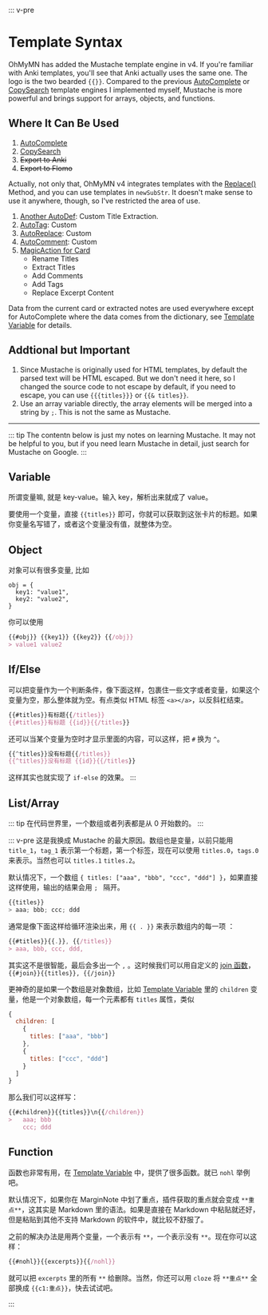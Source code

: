 ::: v-pre

# Template Syntax

OhMyMN has added the Mustache template engine in v4. If you're familiar with Anki templates, you'll see that Anki actually uses the same one. The logo is the two bearded `{{}}`. Compared to the previous [AutoComplete](./modules/autocomplete.md) or [CopySearch](modules/copysearch.md) template engines I implemented myself, Mustache is more powerful and brings support for arrays, objects, and functions.

## Where It Can Be Used

1. [AutoComplete](modules/autocomplete)
2. [CopySearch](modules/copysearch)
3. ~~Export to Anki~~
4. ~~Export to Flomo~~

Actually, not only that, OhMyMN v4 integrates templates with the [Replace()](replace) Method, and you can use templates in `newSubStr`. It doesn't make sense to use it anywhere, though, so I've restricted the area of use.

1. [Another AutoDef](modules/anotherautodef): Custom Title Extraction.
2. [AutoTag](modules/autotag.md): Custom
3. [AutoReplace](modules/autoreplace.md): Custom
4. [AutoComment](modules/autocomment.md): Custom
5. [MagicAction for Card](modules/magicaction4card)
   - Rename Titles
   - Extract Titles
   - Add Comments
   - Add Tags
   - Replace Excerpt Content

Data from the current card or extracted notes are used everywhere except for AutoComplete where the data comes from the dictionary, see [Template Variable](vars.md) for details.


## Addtional but Important
1. Since Mustache is originally used for HTML templates, by default the parsed text will be HTML escaped. But we don't need it here, so I changed the source code to not escape by default, if you need to escape, you can use `{{{titles}}}` or `{{& titles}}`.
2. Use an array variable directly, the array elements will be merged into a string by `;`. This is not the same as Mustache.

---

::: tip
The contentn below is just my notes on learning Mustache. It may not be helpful to you, but if you need learn Mustache in detail, just search for Mustache on Google.
:::
## Variable

所谓变量嘛, 就是 key-value。输入 key，解析出来就成了 value。

要使用一个变量，直接 `{{titles}}` 即可，你就可以获取到这张卡片的标题。如果你变量名写错了，或者这个变量没有值，就整体为空。


## Object

对象可以有很多变量, 比如
```
obj = {
  key1: "value1",
  key2: "value2",
}
```
你可以使用

```js
{{#obj}} {{key1}} {{key2}} {{/obj}}
> value1 value2
```

## If/Else

可以把变量作为一个判断条件，像下面这样，包裹住一些文字或者变量，如果这个变量为空，那么整体就为空。有点类似 HTML 标签 `<a></a>`，以反斜杠结束。

```js
{{#titles}}有标题{{/titles}}
{{#titles}}有标题 {{id}}{{/titles}}
```

还可以当某个变量为空时才显示里面的内容，可以这样，把 `#` 换为 `^`。

```js
{{^titles}}没有标题{{/titles}}
{{^titles}}没有标题 {{id}}{{/titles}}
```

这样其实也就实现了 `if-else` 的效果。
:::

## List/Array

::: tip
在代码世界里，一个数组或者列表都是从 0 开始数的。
:::

::: v-pre
这是我换成 Mustache 的最大原因。数组也是变量，以前只能用 `title_1`，`tag_1` 表示第一个标题，第一个标签，现在可以使用 `titles.0`，`tags.0` 来表示。当然也可以 `titles.1` `titles.2`。

默认情况下，一个数组 `{ titles: ["aaa", "bbb", "ccc", "ddd"] }`，如果直接这样使用，输出的结果会用 `; ` 隔开。

```js
{{titles}}
> aaa; bbb; ccc; ddd
```

通常是像下面这样给循环渲染出来，用 `{{ . }}` 来表示数组内的每一项 ：

```js
{{#titles}}{{.}}, {{/titles}}
> aaa, bbb, ccc, ddd,
```

其实这不是很智能，最后会多出一个 `,` 。这时候我们可以用自定义的 [join 函数](vars.md#函数)，`{{#join}}{{titles}}, {{/join}}`

更神奇的是如果一个数组是对象数组，比如 [Template Variable](vars) 里的 `children` 变量，他是一个对象数组，每一个元素都有 `titles` 属性，类似

```js
{
  children: [
    {
      titles: ["aaa", "bbb"]
    },
    {
      titles: ["ccc", "ddd"]
    }
  ]
}
```

那么我们可以这样写：

```js
{{#children}}{{titles}}\n{{/children}}
>   aaa; bbb
    ccc; ddd
```

## Function

函数也非常有用，在 [Template Variable](vars#函数) 中，提供了很多函数。就已 `nohl` 举例吧。

默认情况下，如果你在 MarginNote 中划了重点，插件获取的重点就会变成 `**重点**`，这其实是 Markdown 里的语法。如果是直接在 Markdown 中粘贴就还好，但是粘贴到其他不支持 Markdown 的软件中，就比较不舒服了。

之前的解决办法是用两个变量，一个表示有 `**`，一个表示没有 `**`。现在你可以这样：

```js
{{#nohl}}{{excerpts}}{{/nohl}}
```

就可以把 `excerpts` 里的所有 `**` 给删除。当然，你还可以用 `cloze` 将 `**重点**` 全部换成 `{{c1:重点}}`，快去试试吧。

:::

